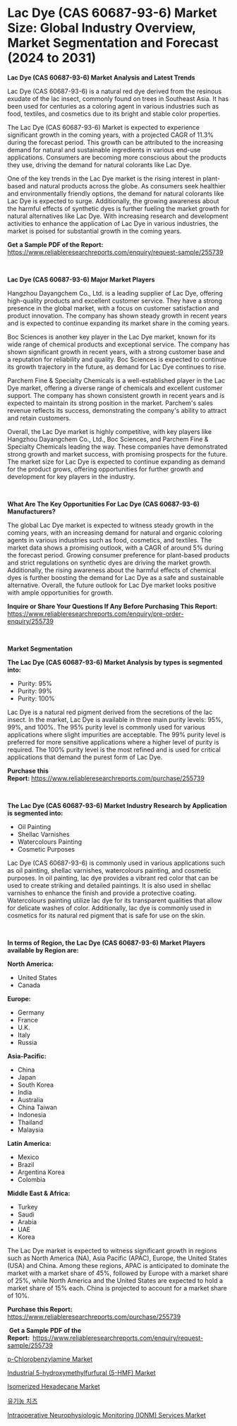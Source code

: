 <p><h1>Lac Dye (CAS 60687-93-6) Market Size: Global Industry Overview, Market Segmentation and Forecast (2024 to 2031)</h1></p><p><strong>Lac Dye (CAS 60687-93-6) Market Analysis and Latest Trends</strong></p>
<p><p>Lac Dye (CAS 60687-93-6) is a natural red dye derived from the resinous exudate of the lac insect, commonly found on trees in Southeast Asia. It has been used for centuries as a coloring agent in various industries such as food, textiles, and cosmetics due to its bright and stable color properties.</p><p>The Lac Dye (CAS 60687-93-6) Market is expected to experience significant growth in the coming years, with a projected CAGR of 11.3% during the forecast period. This growth can be attributed to the increasing demand for natural and sustainable ingredients in various end-use applications. Consumers are becoming more conscious about the products they use, driving the demand for natural colorants like Lac Dye.</p><p>One of the key trends in the Lac Dye market is the rising interest in plant-based and natural products across the globe. As consumers seek healthier and environmentally friendly options, the demand for natural colorants like Lac Dye is expected to surge. Additionally, the growing awareness about the harmful effects of synthetic dyes is further fueling the market growth for natural alternatives like Lac Dye. With increasing research and development activities to enhance the application of Lac Dye in various industries, the market is poised for substantial growth in the coming years.</p></p>
<p><strong>Get a Sample PDF of the Report:&nbsp;</strong> <a href="https://www.reliableresearchreports.com/enquiry/request-sample/255739">https://www.reliableresearchreports.com/enquiry/request-sample/255739</a></p>
<p>&nbsp;</p>
<p><strong>Lac Dye (CAS 60687-93-6) Major Market Players</strong></p>
<p><p>Hangzhou Dayangchem Co., Ltd. is a leading supplier of Lac Dye, offering high-quality products and excellent customer service. They have a strong presence in the global market, with a focus on customer satisfaction and product innovation. The company has shown steady growth in recent years and is expected to continue expanding its market share in the coming years.</p><p>Boc Sciences is another key player in the Lac Dye market, known for its wide range of chemical products and exceptional service. The company has shown significant growth in recent years, with a strong customer base and a reputation for reliability and quality. Boc Sciences is expected to continue its growth trajectory in the future, as demand for Lac Dye continues to rise.</p><p>Parchem Fine & Specialty Chemicals is a well-established player in the Lac Dye market, offering a diverse range of chemicals and excellent customer support. The company has shown consistent growth in recent years and is expected to maintain its strong position in the market. Parchem's sales revenue reflects its success, demonstrating the company's ability to attract and retain customers.</p><p>Overall, the Lac Dye market is highly competitive, with key players like Hangzhou Dayangchem Co., Ltd., Boc Sciences, and Parchem Fine & Specialty Chemicals leading the way. These companies have demonstrated strong growth and market success, with promising prospects for the future. The market size for Lac Dye is expected to continue expanding as demand for the product grows, offering opportunities for further growth and development for key players in the industry.</p></p>
<p>&nbsp;</p>
<p><strong>What Are The Key Opportunities For Lac Dye (CAS 60687-93-6) Manufacturers?</strong></p>
<p><p>The global Lac Dye market is expected to witness steady growth in the coming years, with an increasing demand for natural and organic coloring agents in various industries such as food, cosmetics, and textiles. The market data shows a promising outlook, with a CAGR of around 5% during the forecast period. Growing consumer preference for plant-based products and strict regulations on synthetic dyes are driving the market growth. Additionally, the rising awareness about the harmful effects of chemical dyes is further boosting the demand for Lac Dye as a safe and sustainable alternative. Overall, the future outlook for Lac Dye market looks positive with ample opportunities for growth.</p></p>
<p><strong>Inquire or Share Your Questions If Any Before Purchasing This Report:</strong> <a href="https://www.reliableresearchreports.com/enquiry/pre-order-enquiry/255739">https://www.reliableresearchreports.com/enquiry/pre-order-enquiry/255739</a></p>
<p>&nbsp;</p>
<p><strong>Market Segmentation</strong></p>
<p><strong>The Lac Dye (CAS 60687-93-6) Market Analysis by types is segmented into:</strong></p>
<p><ul><li>Purity: 95%</li><li>Purity: 99%</li><li>Purity: 100%</li></ul></p>
<p><p>Lac Dye is a natural red pigment derived from the secretions of the lac insect. In the market, Lac Dye is available in three main purity levels: 95%, 99%, and 100%. The 95% purity level is commonly used for various applications where slight impurities are acceptable. The 99% purity level is preferred for more sensitive applications where a higher level of purity is required. The 100% purity level is the most refined and is used for critical applications that demand the purest form of Lac Dye.</p></p>
<p><strong>Purchase this Report:&nbsp;</strong><a href="https://www.reliableresearchreports.com/purchase/255739">https://www.reliableresearchreports.com/purchase/255739</a></p>
<p>&nbsp;</p>
<p><strong>The Lac Dye (CAS 60687-93-6) Market Industry Research by Application is segmented into:</strong></p>
<p><ul><li>Oil Painting</li><li>Shellac Varnishes</li><li>Watercolours Painting</li><li>Cosmetic Purposes</li></ul></p>
<p><p>Lac Dye (CAS 60687-93-6) is commonly used in various applications such as oil painting, shellac varnishes, watercolours painting, and cosmetic purposes. In oil painting, lac dye provides a vibrant red color that can be used to create striking and detailed paintings. It is also used in shellac varnishes to enhance the finish and provide a protective coating. Watercolours painting utilize lac dye for its transparent qualities that allow for delicate washes of color. Additionally, lac dye is commonly used in cosmetics for its natural red pigment that is safe for use on the skin.</p></p>
<p>&nbsp;</p>
<p><strong>In terms of Region, the Lac Dye (CAS 60687-93-6) Market Players available by Region are:</strong></p>
<p>
    <p> <strong> North America: </strong>
        <ul>
            <li>United States</li>
            <li>Canada</li>
        </ul>
        </p> 
    <p> <strong> Europe: </strong>
        <ul>
            <li>Germany</li>
            <li>France</li>
            <li>U.K.</li>
            <li>Italy</li>
            <li>Russia</li>
        </ul>
        </p> 
    <p> <strong> Asia-Pacific: </strong>
        <ul>
            <li>China</li>
            <li>Japan</li>
            <li>South Korea</li>
            <li>India</li>
            <li>Australia</li>
            <li>China Taiwan</li>
            <li>Indonesia</li>
            <li>Thailand</li>
            <li>Malaysia</li>
        </ul>
        </p> 
    <p> <strong> Latin America: </strong>
        <ul>
            <li>Mexico</li>
            <li>Brazil</li>
            <li>Argentina Korea</li>
            <li>Colombia</li>
        </ul>
        </p> 
    <p> <strong> Middle East & Africa: </strong>
        <ul>
            <li>Turkey</li>
            <li>Saudi</li>
            <li>Arabia</li>
            <li>UAE</li>
            <li>Korea</li>
        </ul>
    </p>
    </p>
<p><p>The Lac Dye market is expected to witness significant growth in regions such as North America (NA), Asia Pacific (APAC), Europe, the United States (USA) and China. Among these regions, APAC is anticipated to dominate the market with a market share of 45%, followed by Europe with a market share of 25%, while North America and the United States are expected to hold a market share of 15% each. China is projected to account for a market share of 10%.</p></p>
<p><strong>Purchase this Report: </strong><a href="https://www.reliableresearchreports.com/purchase/255739">https://www.reliableresearchreports.com/purchase/255739</a></p>
<p>&nbsp;<strong>Get a Sample PDF of the Report:&nbsp;&nbsp;</strong><a href="https://www.reliableresearchreports.com/enquiry/request-sample/255739">https://www.reliableresearchreports.com/enquiry/request-sample/255739</a></p>
<p><strong></strong></p>
<p><p><a href="https://military-diascia-e68.notion.site/p-Chlorobenzylamine-Market-Dynamics-2024-2031-Also-about-Its-Market-Trends-Projections-and-Opport-6af64defd26a49288b029b41ca328840">p-Chlorobenzylamine Market</a></p><p><a href="https://view.publitas.com/reportprime-1/industrial-5-hydroxymethylfurfural-5-hmf-market-analysis-and-market-size-global-industry-overview-market-segmentation-and-forecast-2024-to-2031/">Industrial 5-hydroxymethylfurfural (5-HMF) Market</a></p><p><a href="https://github.com/brentleyjimmiealvaradoz4l1rea/Market-Research-Report-List-1/blob/main/isomerized-hexadecane-market.md">Isomerized Hexadecane Market</a></p><p><a href="https://medium.com/@melisahurt/%EC%9C%A0%EA%B8%B0%EB%86%8D-%EC%B9%98%EC%A6%88-%EC%8B%9C%EC%9E%A5-%EC%9C%A0%ED%98%95-%EC%9D%91%EC%9A%A9-%EB%B0%8F-%EC%A7%80%EB%A6%AC%EC%97%90-%EB%94%B0%EB%A5%B8-%ED%8F%AC%EA%B4%84%EC%A0%81-%ED%8F%89%EA%B0%80-a0adf8f6c938">유기농 치즈</a></p><p><a href="https://github.com/eeaveuhhh/Market-Research-Report-List-1/blob/main/intraoperative-neurophysiologic-monitoring-ionm-services-market.md">Intraoperative Neurophysiologic Monitoring (IONM) Services Market</a></p></p>